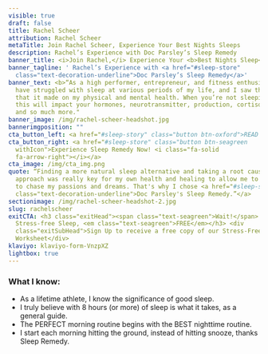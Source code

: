 ```yaml
---
visible: true
draft: false
title: Rachel Scheer
attribution: Rachel Scheer
metaTitle: Join Rachel Scheer, Experience Your Best Nights Sleeps
description: Rachel’s Experience with Doc Parsley’s Sleep Remedy
banner_title: <i>Join Rachel,</i> Experience Your <b>Best Nights Sleep</b>
banner_tagline: ' Rachel’s Experience with <a href="#sleep-store"
  class="text-decoration-underline">Doc Parsley’s Sleep Remedy</a>'
banner_text: <b>“As a high performer, entrepreneur, and fitness enthusiast I
  have struggled with sleep at various periods of my life, and I saw the impact
  that it made on my physical and mental health. When you’re not sleeping, well,
  this will impact your hormones, neurotransmitter, production, cortisol levels,
  and so much more."
banner_image: /img/rachel-scheer-headshot.jpg
bannerimgposition: ""
cta_button_left: <a href="#sleep-story" class="button btn-oxford">READ RACHEL’S SLEEP STORY</a>
cta_button_right: <a href="#sleep-store" class="button btn-seagreen
  withIcon">Experience Sleep Remedy Now! <i class="fa-solid
  fa-arrow-right"></i></a>
cta_image: /img/cta_img.png
quote: “Finding a more natural sleep alternative and taking a root cause
  approach was really key for my own health and healing to allow me to continue
  to chase my passions and dreams. That's why I chose <a href="#sleep-store"
  class="text-decoration-underline">Doc Parsley's Sleep Remedy.”</a>
sectionimage: /img/rachel-scheer-headshot-2.jpg
slug: rachelscheer
exitCTA: <h3 class="exitHead"><span class="text-seagreen">Wait!</span> Get
  Stress-free Sleep, <em class="text-seagreen">FREE</em></h3> <div
  class="exitSubHead">Sign Up to receive a free copy of our Stress-Free Sleep
  Worksheet</div>
klaviyo: klaviyo-form-VnzpXZ
lightbox: true
---
```

### What I know:

* As a lifetime athlete, I know the significance of good sleep.
* I truly believe with 8 hours (or more) of sleep is what it takes, as a general guide.
* The PERFECT morning routine begins with the BEST nighttime routine.
* I start each morning hitting the ground, instead of hitting snooze, thanks Sleep Remedy.